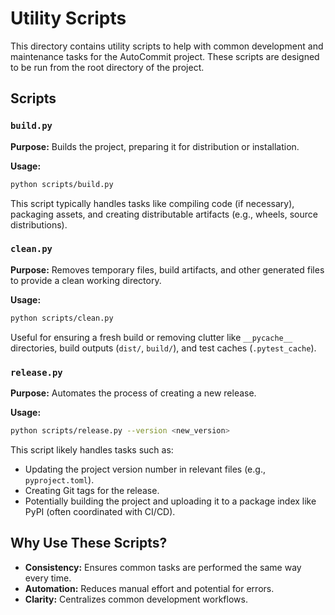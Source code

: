 # Utility Scripts

This directory contains utility scripts to help with common development and maintenance tasks for the AutoCommit project. These scripts are designed to be run from the root directory of the project.

## Scripts

### `build.py`

**Purpose:** Builds the project, preparing it for distribution or installation.

**Usage:**
```bash
python scripts/build.py
```
This script typically handles tasks like compiling code (if necessary), packaging assets, and creating distributable artifacts (e.g., wheels, source distributions).

### `clean.py`

**Purpose:** Removes temporary files, build artifacts, and other generated files to provide a clean working directory.

**Usage:**
```bash
python scripts/clean.py
```
Useful for ensuring a fresh build or removing clutter like `__pycache__` directories, build outputs (`dist/`, `build/`), and test caches (`.pytest_cache`).

### `release.py`

**Purpose:** Automates the process of creating a new release.

**Usage:**
```bash
python scripts/release.py --version <new_version>
```
This script likely handles tasks such as:
-   Updating the project version number in relevant files (e.g., `pyproject.toml`).
-   Creating Git tags for the release.
-   Potentially building the project and uploading it to a package index like PyPI (often coordinated with CI/CD).

## Why Use These Scripts?

-   **Consistency:** Ensures common tasks are performed the same way every time.
-   **Automation:** Reduces manual effort and potential for errors.
-   **Clarity:** Centralizes common development workflows.
